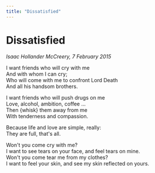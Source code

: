 ```yaml
---
title: "Dissatisfied"
---
```


Dissatisfied
===

*Isaac Hollander McCreery, 7 February 2015*

I want friends who will cry with me  
And with whom I can cry;  
Who will come with me to confront Lord Death  
And all his handsom brothers.

I want friends who will push drugs on me  
Love, alcohol, ambition, coffee ...  
Then {whisk} them away from me  
With tenderness and compassion.

Because life and love are simple, really:  
They are full, that's all.

Won't you come cry with me?  
I want to see tears on your face, and feel tears on mine.  
Won't you come tear me from my clothes?  
I want to feel your skin, and see my skin reflected on yours.